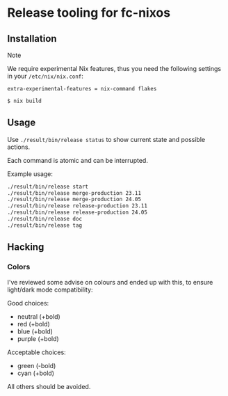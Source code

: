 # Release tooling for fc-nixos

## Installation

> [!NOTE]
> We require experimental Nix features, thus you need the following settings in your `/etc/nix/nix.conf`:
> ```
> extra-experimental-features = nix-command flakes
> ```

```bash
$ nix build
```

## Usage
Use `./result/bin/release status` to show current state and possible actions.

Each command is atomic and can be interrupted.

Example usage:
```bash
./result/bin/release start
./result/bin/release merge-production 23.11
./result/bin/release merge-production 24.05
./result/bin/release release-production 23.11
./result/bin/release release-production 24.05
./result/bin/release doc
./result/bin/release tag
```

## Hacking


### Colors

I've reviewed some advise on colours and ended up with this, to ensure light/dark mode compatibility:

Good choices:

* neutral (+bold)
* red (+bold)
* blue (+bold)
* purple (+bold)

Acceptable choices:

* green (-bold)
* cyan (+bold)

All others should be avoided.
